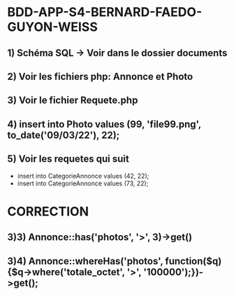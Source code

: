 # BDD-APP-S4-BERNARD-FAEDO-GUYON-WEISS
## 1) Schéma SQL -> Voir dans le dossier documents
## 2) Voir les fichiers php: Annonce et Photo
## 3) Voir le fichier Requete.php
## 4) insert into Photo values (99, 'file99.png', to_date('09/03/22'), 22);
## 5) Voir les requetes qui suit
* insert into CategorieAnnonce values (42, 22);
* insert into CategorieAnnonce values (73, 22);

# CORRECTION

## 3)3) Annonce::has('photos', '>', 3)->get()
## 3)4) Annonce::whereHas('photos', function($q){$q->where('totale_octet', '>', '100000');})->get();